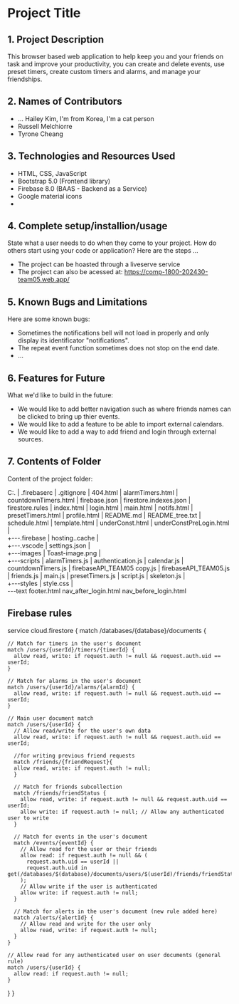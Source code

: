 # Project Title

## 1. Project Description
This browser based web application to help keep you and your friends on task and improve your productivity, you can create and delete events, use preset timers, create custom timers and alarms, and manage your friendships. 

## 2. Names of Contributors
* ... Hailey Kim, I'm from Korea, I'm a cat person
* Russell Melchiorre
* Tyrone Cheang
	
## 3. Technologies and Resources Used
* HTML, CSS, JavaScript
* Bootstrap 5.0 (Frontend library)
* Firebase 8.0 (BAAS - Backend as a Service)
* Google material icons
* 

## 4. Complete setup/installion/usage
State what a user needs to do when they come to your project.  How do others start using your code or application?
Here are the steps ...
* The project can be hoasted through a liveserve service
* The project can also be acessed at: https://comp-1800-202430-team05.web.app/

## 5. Known Bugs and Limitations
Here are some known bugs:
* Sometimes the notifications bell will not load in properly and only display its identificator "notifications".
* The repeat event function sometimes does not stop on the end date.
* ...

## 6. Features for Future
What we'd like to build in the future:
* We would like to add better navigation such as where friends names can be clicked to bring up thier events.
* We would like to add a feature to be able to import external calendars.
* We would like to add a way to add friend and login through external sources.
	
## 7. Contents of Folder
Content of the project folder:

C:.
|   .firebaserc
|   .gitignore
|   404.html
|   alarmTimers.html
|   countdownTimers.html
|   firebase.json
|   firestore.indexes.json
|   firestore.rules
|   index.html
|   login.html
|   main.html
|   notifs.html
|   presetTimers.html
|   profile.html
|   README.md
|   README_tree.txt
|   schedule.html
|   template.html
|   underConst.html
|   underConstPreLogin.html
|   
+---.firebase
|       hosting..cache
|       
+---.vscode
|       settings.json
|       
+---images
|       Toast-image.png
|       
+---scripts
|       alarmTimers.js
|       authentication.js
|       calendar.js
|       countdownTimers.js
|       firebaseAPI_TEAM05 copy.js
|       firebaseAPI_TEAM05.js
|       friends.js
|       main.js
|       presetTimers.js
|       script.js
|       skeleton.js
|       
+---styles
|       style.css
|       
\---text
        footer.html
        nav_after_login.html
        nav_before_login.html
        
## Firebase rules

service cloud.firestore {
  match /databases/{database}/documents {

    // Match for timers in the user's document
    match /users/{userId}/timers/{timerId} {
      allow read, write: if request.auth != null && request.auth.uid == userId;
    }

    // Match for alarms in the user's document
    match /users/{userId}/alarms/{alarmId} {
      allow read, write: if request.auth != null && request.auth.uid == userId;
    }

    // Main user document match
    match /users/{userId} {
      // Allow read/write for the user's own data
      allow read, write: if request.auth != null && request.auth.uid == userId;
			
      //for writing previous friend requests
      match /friends/{friendRequest}{
      allow read, write: if request.auth != null;
      }
      
      // Match for friends subcollection
      match /friends/friendStatus {
        allow read, write: if request.auth != null && request.auth.uid == userId;
        allow write: if request.auth != null; // Allow any authenticated user to write
      }

      // Match for events in the user's document
      match /events/{eventId} {
        // Allow read for the user or their friends
        allow read: if request.auth != null && (
          request.auth.uid == userId ||
          request.auth.uid in get(/databases/$(database)/documents/users/$(userId)/friends/friendStatus).data.currentFriends
        );
        // Allow write if the user is authenticated
        allow write: if request.auth != null;
      }

      // Match for alerts in the user's document (new rule added here)
      match /alerts/{alertId} {
        // Allow read and write for the user only
        allow read, write: if request.auth != null;
      }
    }

    // Allow read for any authenticated user on user documents (general rule)
    match /users/{userId} {
      allow read: if request.auth != null;
    }
  }
}



